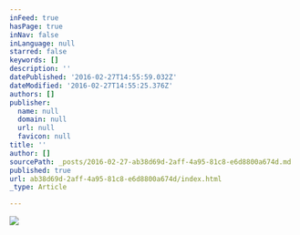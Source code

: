 ```yaml
---
inFeed: true
hasPage: true
inNav: false
inLanguage: null
starred: false
keywords: []
description: ''
datePublished: '2016-02-27T14:55:59.032Z'
dateModified: '2016-02-27T14:55:25.376Z'
authors: []
publisher:
  name: null
  domain: null
  url: null
  favicon: null
title: ''
author: []
sourcePath: _posts/2016-02-27-ab38d69d-2aff-4a95-81c8-e6d8800a674d.md
published: true
url: ab38d69d-2aff-4a95-81c8-e6d8800a674d/index.html
_type: Article

---
```

![](https://the-grid-user-content.s3-us-west-2.amazonaws.com/c7b94954-0425-470f-b9e2-805b5fbdfd86.png)